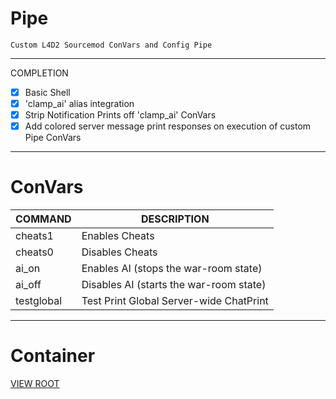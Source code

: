 # Pipe

```
Custom L4D2 Sourcemod ConVars and Config Pipe
```
***
COMPLETION
- [x] Basic Shell
- [x] 'clamp_ai' alias integration
- [x] Strip Notification Prints off 'clamp_ai' ConVars
- [x] Add colored server message print responses on execution of custom Pipe ConVars

***
# ConVars

COMMAND | DESCRIPTION
------------ | -------------
cheats1 | Enables Cheats
cheats0 | Disables Cheats
ai_on | Enables AI (stops the war-room state)
ai_off | Disables AI (starts the war-room state)
testglobal | Test Print Global Server-wide ChatPrint

***

# Container
[VIEW ROOT](https://github.com/A-gent/L4D2-Pipe)
